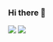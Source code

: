### Hi there 👋

<!--
**cgbas/cgbas** is a ✨ _special_ ✨ repository because its `README.md` (this file) appears on your GitHub profile.

Here are some ideas to get you started:

- 🔭 I’m currently working on ...
- 🌱 I’m currently learning ...
- 👯 I’m looking to collaborate on ...
- 🤔 I’m looking for help with ...
- 💬 Ask me about ...
- 📫 How to reach me: ...
- 😄 Pronouns: ...
- ⚡ Fun fact: ...
-->
<img src="{https://img.shields.io/badge/Go-00ADD8?style=for-the-badge&logo=go&logoColor=white}" />
<img src="{https://github-readme-stats.vercel.app/api?username={username}" />
